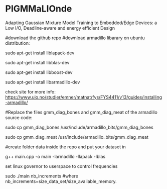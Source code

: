 # PIGMMaLIOnde
Adapting Gaussian Mixture Model Training to Embedded/Edge Devices: a Low I/O, Deadline-aware and energy efficient Design

#download the github repo #download armadillo libarary on ubuntu distribution:

sudo apt-get install liblapack-dev

sudo apt-get install libblas-dev

sudo apt-get install libboost-dev

sudo apt-get install libarmadillo-dev

check site for more info: https://www.uio.no/studier/emner/matnat/fys/FYS4411/v13/guides/installing-armadillo/

#Replace the files gmm_diag_bones and gmm_diag_meat of the armadillo source code:

sudo cp gmm_diag_bones /usr/include/armadillo_bits/gmm_diag_bones

sudo cp gmm_diag_meat /usr/include/armadillo_bits/gmm_diag_meat

#create folder data inside the repo and put your dataset in

g++ main.cpp -o main -larmadillo -llapack -lblas

set linux governor to userspace to control frequencies

sudo ./main nb_increments #where nb_increments=size_data_set/size_available_memory. 


